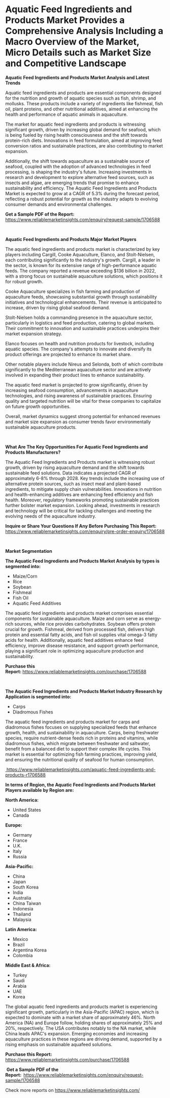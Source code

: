<p><h1>Aquatic Feed Ingredients and Products Market Provides a Comprehensive Analysis Including a Macro Overview of the Market, Micro Details such as Market Size and Competitive Landscape</h1></p><p><strong>Aquatic Feed Ingredients and Products Market Analysis and Latest Trends</strong></p>
<p><p>Aquatic feed ingredients and products are essential components designed for the nutrition and growth of aquatic species such as fish, shrimp, and mollusks. These products include a variety of ingredients like fishmeal, fish oil, plant proteins, and other nutritional additives, aimed at enhancing the health and performance of aquatic animals in aquaculture. </p><p>The market for aquatic feed ingredients and products is witnessing significant growth, driven by increasing global demand for seafood, which is being fueled by rising health consciousness and the shift towards protein-rich diets. Innovations in feed formulation, aimed at improving feed conversion ratios and sustainable practices, are also contributing to market expansion. </p><p>Additionally, the shift towards aquaculture as a sustainable source of seafood, coupled with the adoption of advanced technologies in feed processing, is shaping the industry's future. Increasing investments in research and development to explore alternative feed sources, such as insects and algae, are emerging trends that promise to enhance sustainability and efficiency. The Aquatic Feed Ingredients and Products Market is expected to grow at a CAGR of 5.3% during the forecast period, reflecting a robust potential for growth as the industry adapts to evolving consumer demands and environmental challenges.</p></p>
<p><strong>Get a Sample PDF of the Report:&nbsp;</strong> <a href="https://www.reliablemarketinsights.com/enquiry/request-sample/1706588?utm_campaign=2204&utm_medium=2&utm_source=Github&utm_content=ia&utm_term=01042025&utm_id=aquatic-feed-ingredients-and-products">https://www.reliablemarketinsights.com/enquiry/request-sample/1706588</a></p>
<p>&nbsp;</p>
<p><strong>Aquatic Feed Ingredients and Products Major Market Players</strong></p>
<p><p>The aquatic feed ingredients and products market is characterized by key players including Cargill, Cooke Aquaculture, Elanco, and Stolt-Nielsen, each contributing significantly to the industry's growth. Cargill, a leader in the sector, is known for its extensive range of high-performance aquatic feeds. The company reported a revenue exceeding $136 billion in 2022, with a strong focus on sustainable aquaculture solutions, which positions it for robust growth.</p><p>Cooke Aquaculture specializes in fish farming and production of aquaculture feeds, showcasing substantial growth through sustainability initiatives and technological enhancements. Their revenue is anticipated to increase, driven by rising global seafood demand.</p><p>Stolt-Nielsen holds a commanding presence in the aquaculture sector, particularly in logistics and feed production, catering to global markets. Their commitment to innovation and sustainable practices underpins their market expansion strategy.</p><p>Elanco focuses on health and nutrition products for livestock, including aquatic species. The company's attempts to innovate and diversify its product offerings are projected to enhance its market share.</p><p>Other notable players include Nireus and Selonda, both of which contribute significantly to the Mediterranean aquaculture sector and are actively involved in expanding their product lines to enhance sustainability.</p><p>The aquatic feed market is projected to grow significantly, driven by increasing seafood consumption, advancements in aquaculture technologies, and rising awareness of sustainable practices. Ensuring quality and targeted nutrition will be vital for these companies to capitalize on future growth opportunities.</p><p>Overall, market dynamics suggest strong potential for enhanced revenues and market size expansion as consumer trends favor environmentally sustainable aquaculture products.</p></p>
<p>&nbsp;</p>
<p><strong>What Are The Key Opportunities For Aquatic Feed Ingredients and Products Manufacturers?</strong></p>
<p><p>The Aquatic Feed Ingredients and Products market is witnessing robust growth, driven by rising aquaculture demand and the shift towards sustainable feed solutions. Data indicates a projected CAGR of approximately 6-8% through 2028. Key trends include the increasing use of alternative protein sources, such as insect meal and plant-based ingredients, to mitigate supply chain vulnerabilities. Innovations in nutrition and health-enhancing additives are enhancing feed efficiency and fish health. Moreover, regulatory frameworks promoting sustainable practices further bolster market expansion. Looking ahead, investments in research and technology will be critical for tackling challenges and meeting the evolving needs of the aquaculture industry.</p></p>
<p><strong>Inquire or Share Your Questions If Any Before Purchasing This Report:</strong> <a href="https://www.reliablemarketinsights.com/enquiry/pre-order-enquiry/1706588?utm_campaign=2204&utm_medium=2&utm_source=Github&utm_content=ia&utm_term=01042025&utm_id=aquatic-feed-ingredients-and-products">https://www.reliablemarketinsights.com/enquiry/pre-order-enquiry/1706588</a></p>
<p>&nbsp;</p>
<p><strong>Market Segmentation</strong></p>
<p><strong>The Aquatic Feed Ingredients and Products Market Analysis by types is segmented into:</strong></p>
<p><ul><li>Maize/Corn</li><li>Rice</li><li>Soybean</li><li>Fishmeal</li><li>Fish Oil</li><li>Aquatic Feed Additives</li></ul></p>
<p><p>The aquatic feed ingredients and products market comprises essential components for sustainable aquaculture. Maize and corn serve as energy-rich sources, while rice provides carbohydrates. Soybean offers protein crucial for growth. Fishmeal, derived from processed fish, delivers high protein and essential fatty acids, and fish oil supplies vital omega-3 fatty acids for health. Additionally, aquatic feed additives enhance feed efficiency, improve disease resistance, and support growth performance, playing a significant role in optimizing aquaculture production and sustainability.</p></p>
<p><strong>Purchase this Report:&nbsp;</strong><a href="https://www.reliablemarketinsights.com/purchase/1706588?utm_campaign=2204&utm_medium=2&utm_source=Github&utm_content=ia&utm_term=01042025&utm_id=aquatic-feed-ingredients-and-products">https://www.reliablemarketinsights.com/purchase/1706588</a></p>
<p>&nbsp;</p>
<p><strong>The Aquatic Feed Ingredients and Products Market Industry Research by Application is segmented into:</strong></p>
<p><ul><li>Carps</li><li>Diadromous Fishes</li></ul></p>
<p><p>The aquatic feed ingredients and products market for carps and diadromous fishes focuses on supplying specialized feeds that enhance growth, health, and sustainability in aquaculture. Carps, being freshwater species, require nutrient-dense feeds rich in proteins and vitamins, while diadromous fishes, which migrate between freshwater and saltwater, benefit from a balanced diet to support their complex life cycles. This market is essential for optimizing fish farming practices, improving yield, and ensuring the nutritional quality of seafood for human consumption.</p></p>
<p><a href="https://www.reliablemarketinsights.com/aquatic-feed-ingredients-and-products-r1706588?utm_campaign=2204&utm_medium=2&utm_source=Github&utm_content=ia&utm_term=01042025&utm_id=aquatic-feed-ingredients-and-products">&nbsp;https://www.reliablemarketinsights.com/aquatic-feed-ingredients-and-products-r1706588</a></p>
<p><strong>In terms of Region, the Aquatic Feed Ingredients and Products Market Players available by Region are:</strong></p>
<p>
    <p> <strong> North America: </strong>
        <ul>
            <li>United States</li>
            <li>Canada</li>
        </ul>
        </p> 
    <p> <strong> Europe: </strong>
        <ul>
            <li>Germany</li>
            <li>France</li>
            <li>U.K.</li>
            <li>Italy</li>
            <li>Russia</li>
        </ul>
        </p> 
    <p> <strong> Asia-Pacific: </strong>
        <ul>
            <li>China</li>
            <li>Japan</li>
            <li>South Korea</li>
            <li>India</li>
            <li>Australia</li>
            <li>China Taiwan</li>
            <li>Indonesia</li>
            <li>Thailand</li>
            <li>Malaysia</li>
        </ul>
        </p> 
    <p> <strong> Latin America: </strong>
        <ul>
            <li>Mexico</li>
            <li>Brazil</li>
            <li>Argentina Korea</li>
            <li>Colombia</li>
        </ul>
        </p> 
    <p> <strong> Middle East & Africa: </strong>
        <ul>
            <li>Turkey</li>
            <li>Saudi</li>
            <li>Arabia</li>
            <li>UAE</li>
            <li>Korea</li>
        </ul>
    </p>
    </p>
<p><p>The global aquatic feed ingredients and products market is experiencing significant growth, particularly in the Asia-Pacific (APAC) region, which is expected to dominate with a market share of approximately 46%. North America (NA) and Europe follow, holding shares of approximately 25% and 20%, respectively. The USA contributes notably to the NA market, while China leads APAC's expansion. Emerging economies and increasing aquaculture practices in these regions are driving demand, supported by a rising emphasis on sustainable aquafeed solutions.</p></p>
<p><strong>Purchase this Report: </strong><a href="https://www.reliablemarketinsights.com/purchase/1706588?utm_campaign=2204&utm_medium=2&utm_source=Github&utm_content=ia&utm_term=01042025&utm_id=aquatic-feed-ingredients-and-products">https://www.reliablemarketinsights.com/purchase/1706588</a></p>
<p>&nbsp;<strong>Get a Sample PDF of the Report:&nbsp;&nbsp;</strong><a href="https://www.reliablemarketinsights.com/enquiry/request-sample/1706588?utm_campaign=2204&utm_medium=2&utm_source=Github&utm_content=ia&utm_term=01042025&utm_id=aquatic-feed-ingredients-and-products">https://www.reliablemarketinsights.com/enquiry/request-sample/1706588</a></p>
<p><strong></strong></p>
<p>Check more reports on <a href="https://www.reliablemarketinsights.com/?utm_campaign=2204&utm_medium=2&utm_source=Github&utm_content=ia&utm_term=01042025&utm_id=aquatic-feed-ingredients-and-products">https://www.reliablemarketinsights.com/</a></p>